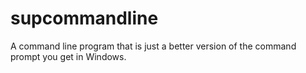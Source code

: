 # supcommandline
A command line program that is just a better version of the command prompt you get in Windows.
